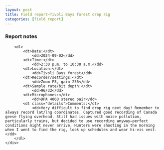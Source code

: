 ```yaml
---
layout: post
title: Field report—Tivoli Bays forest drop rig
categories: [field report]
---
```


<div id="report_notes" class="report-notes-container">
	<div class="report-notes">
		<h3>Report notes</h3>
		
		<dl>
			<dt>Date:</dt> 
				<dd>2024-09-02</dd>
			<dt>Time:</dt> 
				<dd>2:30 p.m. to 10:30 a.m.</dd>
			<dt>Location:</dt> 
				<dd>Tivoli Bays forest</dd>
			<dt>Recorder/settings:</dt> 
				<dd>Zoom F3, gain 256</dd>
			<dt>Sample rate/bit depth:</dt> 
				<dd>96/32</dd>
			<dt>Microphones:</dt> 
				<dd>DPA 4060 stereo pair</dd>
			<dt class="details">Comments:</dt> 
				<dd>Very difficult to find drop rig next day! Remember to always record lat/lng coordinates. Captured good recording of Canada geese flying overhead. Still had issues with noise pollution, particularly trains, but decided to use recording anyway—perfect conditions might never arrive. Hunters were shooting in the morning when I went to find the rig, look up schedules and wear hi-vis vest.</dd>
		</dl>
	</div>
</div>
<!--more-->
